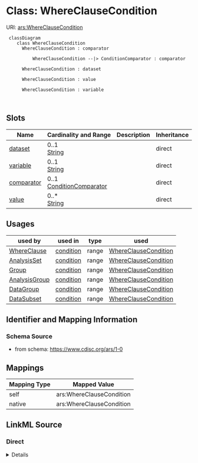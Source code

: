 # Class: WhereClauseCondition



URI: [ars:WhereClauseCondition](https://www.cdisc.org/ars/1-0WhereClauseCondition)



```mermaid
 classDiagram
    class WhereClauseCondition
      WhereClauseCondition : comparator
        
          WhereClauseCondition --|> ConditionComparator : comparator
        
      WhereClauseCondition : dataset
        
      WhereClauseCondition : value
        
      WhereClauseCondition : variable
        
      
```




<!-- no inheritance hierarchy -->


## Slots

| Name | Cardinality and Range | Description | Inheritance |
| ---  | --- | --- | --- |
| [dataset](dataset.md) | 0..1 <br/> [String](String.md) |  | direct |
| [variable](variable.md) | 0..1 <br/> [String](String.md) |  | direct |
| [comparator](comparator.md) | 0..1 <br/> [ConditionComparator](ConditionComparator.md) |  | direct |
| [value](value.md) | 0..* <br/> [String](String.md) |  | direct |





## Usages

| used by | used in | type | used |
| ---  | --- | --- | --- |
| [WhereClause](WhereClause.md) | [condition](condition.md) | range | [WhereClauseCondition](WhereClauseCondition.md) |
| [AnalysisSet](AnalysisSet.md) | [condition](condition.md) | range | [WhereClauseCondition](WhereClauseCondition.md) |
| [Group](Group.md) | [condition](condition.md) | range | [WhereClauseCondition](WhereClauseCondition.md) |
| [AnalysisGroup](AnalysisGroup.md) | [condition](condition.md) | range | [WhereClauseCondition](WhereClauseCondition.md) |
| [DataGroup](DataGroup.md) | [condition](condition.md) | range | [WhereClauseCondition](WhereClauseCondition.md) |
| [DataSubset](DataSubset.md) | [condition](condition.md) | range | [WhereClauseCondition](WhereClauseCondition.md) |






## Identifier and Mapping Information







### Schema Source


* from schema: https://www.cdisc.org/ars/1-0





## Mappings

| Mapping Type | Mapped Value |
| ---  | ---  |
| self | ars:WhereClauseCondition |
| native | ars:WhereClauseCondition |





## LinkML Source

<!-- TODO: investigate https://stackoverflow.com/questions/37606292/how-to-create-tabbed-code-blocks-in-mkdocs-or-sphinx -->

### Direct

<details>
```yaml
name: WhereClauseCondition
from_schema: https://www.cdisc.org/ars/1-0
rank: 1000
slots:
- dataset
- variable
- comparator
- value

```
</details>

### Induced

<details>
```yaml
name: WhereClauseCondition
from_schema: https://www.cdisc.org/ars/1-0
rank: 1000
attributes:
  dataset:
    name: dataset
    from_schema: https://www.cdisc.org/ars/1-0
    rank: 1000
    alias: dataset
    owner: WhereClauseCondition
    domain_of:
    - Analysis
    - WhereClauseCondition
    range: string
  variable:
    name: variable
    from_schema: https://www.cdisc.org/ars/1-0
    rank: 1000
    alias: variable
    owner: WhereClauseCondition
    domain_of:
    - Analysis
    - WhereClauseCondition
    range: string
  comparator:
    name: comparator
    from_schema: https://www.cdisc.org/ars/1-0
    rank: 1000
    alias: comparator
    owner: WhereClauseCondition
    domain_of:
    - WhereClauseCondition
    range: ConditionComparator
  value:
    name: value
    from_schema: https://www.cdisc.org/ars/1-0
    rank: 1000
    multivalued: true
    alias: value
    owner: WhereClauseCondition
    domain_of:
    - WhereClauseCondition
    range: string

```
</details>